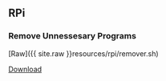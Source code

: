 ## RPi

### Remove Unnessesary Programs

[Raw]({{ site.raw }}resources/rpi/remover.sh)

[Download](resources/rpi/remover.sh)